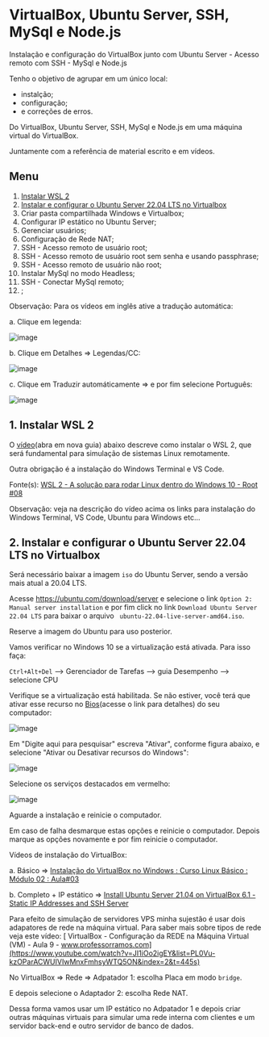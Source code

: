 # VirtualBox, Ubuntu Server, SSH, MySql e Node.js
Instalação e configuração do VirtualBox junto com Ubuntu Server - Acesso remoto com SSH - MySql e Node.js

Tenho o objetivo de agrupar em um único local:
* instalção;
* configuração;
* e correções de erros.

Do VirtualBox, Ubuntu Server, SSH, MySql e Node.js em uma máquina virtual do VirtualBox.

Juntamente com a referência de material escrito e em vídeos.

## Menu

1. [Instalar WSL 2](#cap1)
2. [Instalar e configurar o Ubuntu Server 22.04 LTS no Virtualbox](#cap2)
3. Criar pasta compartilhada Windows e Virtualbox;
4. Configurar IP estático no Ubuntu Server;
5. Gerenciar usuários;
6. Configuração de Rede NAT;
7. SSH - Acesso remoto de usuário root;
8. SSH - Acesso remoto de usuário root sem senha e usando passphrase;
9. SSH - Acesso remoto de usuário não root;
10. Instalar MySql no modo Headless;
11. SSH - Conectar MySql remoto;
12. ;

Observação: 
Para os vídeos em inglês ative a tradução automática:

a. Clique em legenda: 

![image](https://user-images.githubusercontent.com/39566289/166954732-76284264-f72c-439c-aaf3-8c4a25c99008.png)

b. Clique em Detalhes => Legendas/CC: 

![image](https://user-images.githubusercontent.com/39566289/167017221-f20a34fd-3991-47f1-8695-4d4bac2b0f88.png)

c. Clique em Traduzir automáticamente => e por fim selecione Português:

![image](https://user-images.githubusercontent.com/39566289/167017693-3f9d9356-c253-437f-9eb7-932fcb93947e.png)


<a id="cap1"></a>
## 1. Instalar WSL 2
O [vídeo](https://www.youtube.com/watch?v=hd6lxt5iVsg&t=580s)(abra em nova guia) abaixo descreve como instalar o WSL 2, que será fundamental para simulação de sistemas Linux remotamente.

Outra obrigação é a instalação do Windows Terminal e VS Code.

Fonte(s):
<a id = "link_video1">
[WSL 2 - A solução para rodar Linux dentro do Windows 10 - Root #08](https://www.youtube.com/watch?v=hd6lxt5iVsg&t=580s)

  Observação: veja na descrição do vídeo acima os links para instalação do Windows Terminal, VS Code, Ubuntu para Windows etc...
  

<a id="cap2"></a>
## 2. Instalar e configurar o Ubuntu Server 22.04 LTS no Virtualbox

Será necessário baixar a imagem <code>iso</code> do Ubuntu Server, sendo a versão mais atual a 20.04 LTS.
  
Acesse https://ubuntu.com/download/server e selecione o link <code>Option 2: Manual server installation</code> e por fim click no link 
  <code>Download Ubuntu Server 22.04 LTS</code> para baixar o arquivo <code> ubuntu-22.04-live-server-amd64.iso</code>.
  
Reserve a imagem do Ubuntu para uso posterior.

Vamos verificar no Windows 10 se a virtualização está ativada. Para isso faça:
  
  <code>Ctrl+Alt+Del</code> --> Gerenciador de Tarefas --> guia Desempenho --> selecione CPU
  
  Verifique se a virtualização está habilitada. Se não estiver, você terá que ativar esse recurso no [Bios](https://www.youtube.com/watch?v=yDGdAXGItH0)(acesse o link para detalhes) do seu computador:
  
  ![image](https://user-images.githubusercontent.com/39566289/166926260-0f19631f-8cb5-4be2-9b30-73e55501bf5b.png) 
  

  Em "Digite aqui para pesquisar" escreva "Ativar", conforme figura abaixo, e selecione "Ativar ou Desativar recursos do Windows":
  
  ![image](https://user-images.githubusercontent.com/39566289/166927703-d37ad7b5-38a8-4516-9cef-fee4c706e053.png)

  Selecione os serviços destacados em vermelho:
  
  ![image](https://user-images.githubusercontent.com/39566289/166928302-0cd11c34-136f-4563-a85a-f5195e6eba56.png)

  Aguarde a instalação e reinicie o computador. 
  
  Em caso de falha desmarque estas opções e reinicie o computador. Depois marque as opções novamente e por fim reinicie o computador.

  Vídeos de instalação do VirtualBox:
  
  a. Básico => [Instalação do VirtualBox no Windows : Curso Linux Básico : Módulo 02 : Aula#03](https://www.youtube.com/watch?v=r66V3hrHyO8&t=18s)
  
  b. Completo + IP estático => [Install Ubuntu Server 21.04 on VirtualBox 6.1 - Static IP Addresses and SSH Server](https://www.youtube.com/watch?v=zx3bICfe5PY)
  
  Para efeito de simulação de servidores VPS minha sujestão é usar dois adapatores de rede na máquina virtual. Para saber mais sobre tipos de rede veja este vídeo:
  [ VirtualBox - Configuração da REDE na Máquina Virtual (VM) - Aula 9 - www.professorramos.com](https://www.youtube.com/watch?v=JI1iOo2igEY&list=PL0Vu-kzOParACWUIVIwMnxFmhsyWTQ5ON&index=2&t=445s)
  
  No VirtualBox => Rede => Adpatador 1: escolha Placa em modo <code>bridge</code>. 
  
  E depois selecione o Adaptador 2: escolha Rede NAT.
  
  Dessa forma vamos usar um IP estático no Adpatador 1 e depois criar outras máquinas virtuais para simular uma rede interna com clientes e um servidor back-end e outro servidor de banco de dados.


